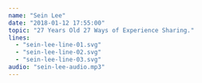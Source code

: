 ```yaml
---
name: "Sein Lee"
date: "2018-01-12 17:55:00"
topic: "27 Years Old 27 Ways of Experience Sharing."
lines: 
  - "sein-lee-line-01.svg"
  - "sein-lee-line-02.svg"
  - "sein-lee-line-03.svg"
audio: "sein-lee-audio.mp3"
---
```


